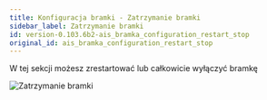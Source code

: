 ```yaml
---
title: Konfiguracja bramki - Zatrzymanie bramki
sidebar_label: Zatrzymanie bramki
id: version-0.103.6b2-ais_bramka_configuration_restart_stop
original_id: ais_bramka_configuration_restart_stop
---
```


W tej sekcji możesz zrestartować lub całkowicie wyłączyć bramkę

![Zatrzymanie bramki](/AIS-docs/img/en/bramka/config_ais_dom_section7.png)
